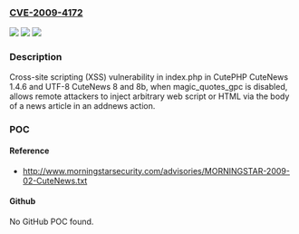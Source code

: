 ### [CVE-2009-4172](https://cve.mitre.org/cgi-bin/cvename.cgi?name=CVE-2009-4172)
![](https://img.shields.io/static/v1?label=Product&message=n%2Fa&color=blue)
![](https://img.shields.io/static/v1?label=Version&message=n%2Fa&color=blue)
![](https://img.shields.io/static/v1?label=Vulnerability&message=n%2Fa&color=brighgreen)

### Description

Cross-site scripting (XSS) vulnerability in index.php in CutePHP CuteNews 1.4.6 and UTF-8 CuteNews 8 and 8b, when magic_quotes_gpc is disabled, allows remote attackers to inject arbitrary web script or HTML via the body of a news article in an addnews action.

### POC

#### Reference
- http://www.morningstarsecurity.com/advisories/MORNINGSTAR-2009-02-CuteNews.txt

#### Github
No GitHub POC found.

